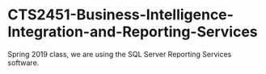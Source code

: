 # CTS2451-Business-Intelligence-Integration-and-Reporting-Services
Spring 2019 class, we are using the SQL Server Reporting Services software.
